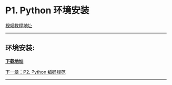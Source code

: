 # P1. Python 环境安装

[视频教程地址]

---
## 环境安装:

**[下载地址]**

[下一章：P2. Python 编码规范](../part2-code-specification/README.md)

---
[视频教程地址]: https://www.bilibili.com/video/BV1d54y1g7db?p=2&vd_source=b5c04f54b8a7ce0b4d5deef9989f7f9f
[下载地址]: https://www.python.org/downloads/
